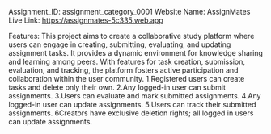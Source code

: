 
Assignment_ID: assignment_category_0001
Website Name: AssignMates
Live Link: https://assignmates-5c335.web.app

Features:
This project aims to create a collaborative study platform where users can engage in creating, submitting, evaluating, and updating assignment tasks. It provides a dynamic environment for knowledge sharing and learning among peers. With features for task creation, submission, evaluation, and tracking, the platform fosters active participation and collaboration within the user community.
1.Registered users can create tasks and delete only their own.
2.Any logged-in user can submit assignments.
3.Users can evaluate and mark submitted assignments.
4.Any logged-in user can update assignments.
5.Users can track their submitted assignments.
6Creators have exclusive deletion rights; all logged in users can update assignments.
